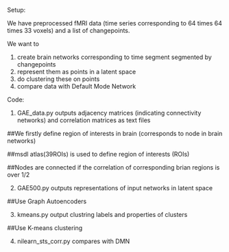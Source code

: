 Setup:

We have preprocessed fMRI data (time series corresponding to 64 times 64 times 33 voxels) and a list of changepoints.

We want to
1) create brain networks corresponding to time segment segmented by changepoints
2) represent them as points in a latent space
3) do clustering these on points
4) compare data with Default Mode Network

Code:

1) GAE_data.py outputs adjacency matrices (indicating connectivity networks) and correlation matrices as text files

##We firstly define region of interests in brain (corresponds to node in brain networks)

##msdl atlas(39ROIs) is used to define region of interests (ROIs)

##Nodes are connected if the correlation of corresponding brian regions is over 1/2

2) GAE500.py outputs representations of input networks in latent space

##Use Graph Autoencoders

3) kmeans.py output clustring labels and properties of clusters

##Use K-means clustering

4) nilearn_sts_corr.py compares with DMN
